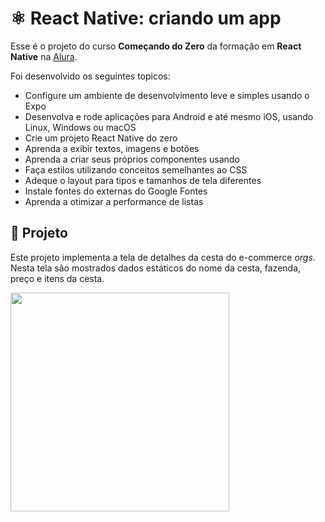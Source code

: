 # ⚛️ React Native: criando um app

Esse é o projeto do curso **Começando do Zero** da formação em **React Native** na [Alura](https://cursos.alura.com.br/course/react-native-comecando-zero).

Foi desenvolvido os seguintes topicos:
<ul>
<li>Configure um ambiente de desenvolvimento leve e simples usando o Expo</li>
<li>Desenvolva e rode aplicações para Android e até mesmo iOS, usando Linux, Windows ou macOS</li>
<li>Crie um projeto React Native do zero</li>
<li>Aprenda a exibir textos, imagens e botões</li>
<li>Aprenda a criar seus próprios componentes usando</li>
<li>Faça estilos utilizando conceitos semelhantes ao CSS</li>
<li>Adeque o layout para tipos e tamanhos de tela diferentes</li>
<li>Instale fontes do externas do Google Fontes</li>
<li>Aprenda a otimizar a performance de listas</li>
</ul>

## 📱 Projeto

Este projeto implementa a tela de detalhes da cesta do e-commerce *orgs*. Nesta tela são mostrados dados estáticos do nome da cesta, fazenda, preço e itens da cesta.

<img src="https://user-images.githubusercontent.com/9091491/123982988-e3ccb700-d999-11eb-880e-872881ee8b10.gif" width="350" />
